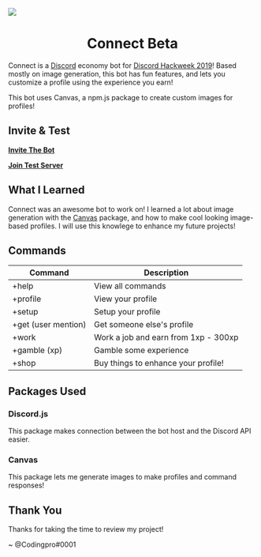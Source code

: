 ![](https://cdn.glitch.com/85f76f83-44e1-4054-be57-0c6655e1314e/Connect.png?v=1561657072978)
<h1 align="center">
Connect Beta
</h1>

Connect is a [Discord](https://discordapp.com) economy bot for [Discord Hackweek 2019](https://blog.discordapp.com/discord-community-hack-week-build-and-create-alongside-us-6b2a7b7bba33)! Based mostly on image generation, this bot has fun features, and lets you customize a profile using the experience you earn!

This bot uses Canvas, a npm.js package to create custom images for profiles!

## Invite & Test
**[Invite The Bot](https://discordapp.com/api/oauth2/authorize?client_id=591893713005838336&permissions=379969&scope=bot)**

**[Join Test Server](https://discord.gg/nc9e37T)**

## What I Learned
Connect was an awesome bot to work on! I learned a lot about image generation with the [Canvas](https://www.npmjs.com/package/canvas) package, and how to make cool looking image-based profiles. I will use this knowlege to enhance my future projects!

## Commands
|Command|Description|
|--|--|
|+help|View all commands|
|+profile|View your profile|
|+setup|Setup your profile|
|+get (user mention)|Get someone else's profile|
|+work|Work a job and earn from 1xp - 300xp|
|+gamble (xp)|Gamble some experience|
|+shop|Buy things to enhance your profile!|

## Packages Used
### Discord.js
This package makes connection between the bot host and the Discord API easier.
### Canvas
This package lets me generate images to make profiles and command responses!

## Thank You
Thanks for taking the time to review my project!

\~ @Codingpro#0001


